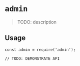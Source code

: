 # `admin`

> TODO: description

## Usage

```
const admin = require('admin');

// TODO: DEMONSTRATE API
```
